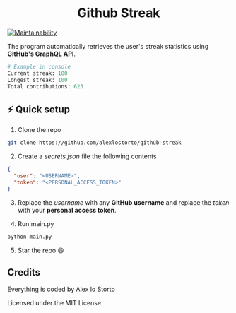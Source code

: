<h1 align="center">Github Streak</h1>

[![Maintainability](https://img.shields.io/codeclimate/maintainability/alexlostorto/github-streak?style=for-the-badge&message=Code+Climate&labelColor=222222&logo=Code+Climate&logoColor=FFFFFF)](https://codeclimate.com/github/alexlostorto/github-streak/maintainability)

The program automatically retrieves the user's streak statistics using **GitHub's GraphQL API**.

```python
# Example in console
Current streak: 100
Longest streak: 100
Total contributions: 623
```

## ⚡ Quick setup

1. Clone the repo

```bash
git clone https://github.com/alexlostorto/github-streak
```

2. Create a _secrets.json_ file the following contents

```json
{
  "user": "<USERNAME>",
  "token": "<PERSONAL_ACCESS_TOKEN>"
}
```

3. Replace the _username_ with any **GitHub username** and replace the _token_ with your **personal access token**.

4. Run main.py

```bash
python main.py
```

5. Star the repo 😄

## Credits

Everything is coded by Alex lo Storto

Licensed under the MIT License.
